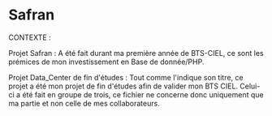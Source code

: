 # Safran
CONTEXTE : 

  Projet Safran : A été fait durant ma première année de BTS-CIEL, ce sont les prémices de mon investissement en Base de donnée/PHP.

  Projet Data_Center de fin d'études : Tout comme l'indique son titre, ce projet a été mon projet de fin d'études afin de valider mon BTS CIEL. Celui-ci a été fait en groupe de trois, ce fichier ne concerne donc uniquement que ma partie et non celle de mes collaborateurs.
